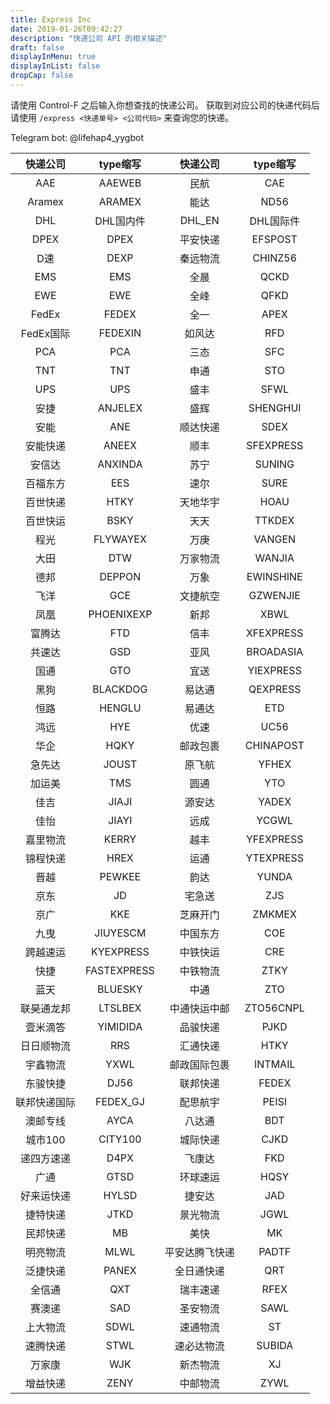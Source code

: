 ```yaml
---
title: Express Inc
date: 2019-01-26T09:42:27
description: "快递公司 API 的相关描述"
draft: false
displayInMenu: true
displayInList: false
dropCap: false
---
```


请使用 Control-F 之后输入你想查找的快递公司。
获取到对应公司的快递代码后请使用 `/express <快递单号> <公司代码>` 来查询您的快递。

Telegram bot: @lifehap4_yygbot

|   快递公司   |  type缩写   |    快递公司    | type缩写  |
| :----------: | :---------: | :------------: | :-------: |
|     AAE      |   AAEWEB    |      民航      |    CAE    |
|    Aramex    |   ARAMEX    |      能达      |   ND56    |
|     DHL      |  DHL国内件  |     DHL_EN     | DHL国际件 |
|     DPEX     |    DPEX     |    平安快递    |  EFSPOST  |
|     D速      |    DEXP     |    秦远物流    |  CHINZ56  |
|     EMS      |     EMS     |      全晨      |   QCKD    |
|     EWE      |     EWE     |      全峰      |   QFKD    |
|    FedEx     |    FEDEX    |      全一      |   APEX    |
|  FedEx国际   |   FEDEXIN   |     如风达     |    RFD    |
|     PCA      |     PCA     |      三态      |    SFC    |
|     TNT      |     TNT     |      申通      |    STO    |
|     UPS      |     UPS     |      盛丰      |   SFWL    |
|     安捷     |   ANJELEX   |      盛辉      | SHENGHUI  |
|     安能     |     ANE     |    顺达快递    |   SDEX    |
|   安能快递   |    ANEEX    |      顺丰      | SFEXPRESS |
|    安信达    |   ANXINDA   |      苏宁      |  SUNING   |
|   百福东方   |     EES     |      速尔      |   SURE    |
|   百世快递   |    HTKY     |    天地华宇    |   HOAU    |
|   百世快运   |    BSKY     |      天天      |  TTKDEX   |
|     程光     |  FLYWAYEX   |      万庚      |  VANGEN   |
|     大田     |     DTW     |    万家物流    |  WANJIA   |
|     德邦     |   DEPPON    |      万象      | EWINSHINE |
|     飞洋     |     GCE     |    文捷航空    | GZWENJIE  |
|     凤凰     | PHOENIXEXP  |      新邦      |   XBWL    |
|    富腾达    |     FTD     |      信丰      | XFEXPRESS |
|    共速达    |     GSD     |      亚风      | BROADASIA |
|     国通     |     GTO     |      宜送      | YIEXPRESS |
|     黑狗     |  BLACKDOG   |     易达通     | QEXPRESS  |
|     恒路     |   HENGLU    |     易通达     |    ETD    |
|     鸿远     |     HYE     |      优速      |   UC56    |
|     华企     |    HQKY     |    邮政包裹    | CHINAPOST |
|    急先达    |    JOUST    |     原飞航     |   YFHEX   |
|    加运美    |     TMS     |      圆通      |    YTO    |
|     佳吉     |    JIAJI    |     源安达     |   YADEX   |
|     佳怡     |    JIAYI    |      远成      |   YCGWL   |
|   嘉里物流   |    KERRY    |      越丰      | YFEXPRESS |
|   锦程快递   |    HREX     |      运通      | YTEXPRESS |
|     晋越     |   PEWKEE    |      韵达      |   YUNDA   |
|     京东     |     JD      |     宅急送     |    ZJS    |
|     京广     |     KKE     |    芝麻开门    |  ZMKMEX   |
|     九曳     |  JIUYESCM   |    中国东方    |    COE    |
|   跨越速运   |  KYEXPRESS  |    中铁快运    |    CRE    |
|     快捷     | FASTEXPRESS |    中铁物流    |   ZTKY    |
|     蓝天     |   BLUESKY   |      中通      |    ZTO    |
|  联昊通龙邦  |   LTSLBEX   |  中通快运中邮  | ZTO56CNPL |
|   壹米滴答   |  YIMIDIDA   |    品骏快递    |   PJKD    |
|  日日顺物流  |     RRS     |    汇通快递    |   HTKY    |
|   宇鑫物流   |    YXWL     |  邮政国际包裹  |  INTMAIL  |
|   东骏快捷   |    DJ56     |    联邦快递    |   FEDEX   |
| 联邦快递国际 |  FEDEX_GJ   |    配思航宇    |   PEISI   |
|   澳邮专线   |    AYCA     |     八达通     |    BDT    |
|   城市100    |   CITY100   |    城际快递    |   CJKD    |
|  递四方速递  |    D4PX     |     飞康达     |    FKD    |
|     广通     |    GTSD     |    环球速运    |   HQSY    |
|  好来运快递  |    HYLSD    |     捷安达     |    JAD    |
|   捷特快递   |    JTKD     |    景光物流    |   JGWL    |
|   民邦快递   |     MB      |      美快      |    MK     |
|   明亮物流   |    MLWL     | 平安达腾飞快递 |   PADTF   |
|   泛捷快递   |    PANEX    |   全日通快递   |    QRT    |
|    全信通    |     QXT     |    瑞丰速递    |   RFEX    |
|    赛澳递    |     SAD     |    圣安物流    |   SAWL    |
|   上大物流   |    SDWL     |    速通物流    |    ST     |
|   速腾快递   |    STWL     |   速必达物流   |  SUBIDA   |
|    万家康    |     WJK     |    新杰物流    |    XJ     |
|   增益快递   |    ZENY     |    中邮物流    |   ZYWL    |
